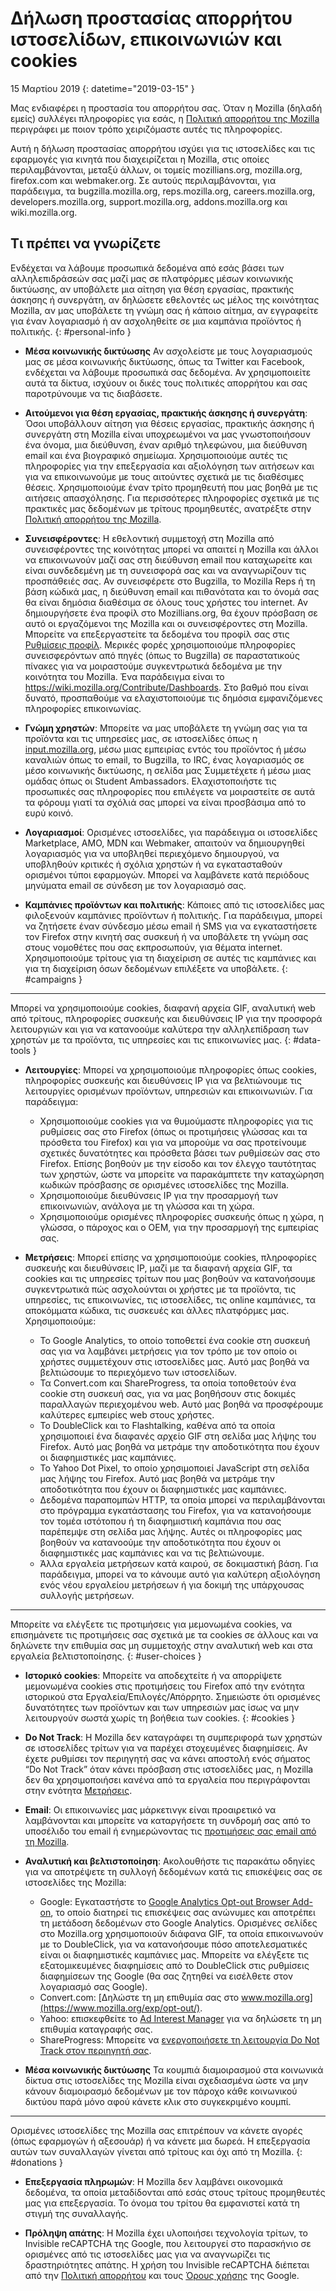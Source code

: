 # Δήλωση προστασίας απορρήτου ιστοσελίδων, επικοινωνιών και cookies

15 Μαρτίου 2019
{: datetime="2019-03-15" }

Μας ενδιαφέρει η προστασία του απορρήτου σας. Όταν η Mozilla (δηλαδή εμείς) συλλέγει πληροφορίες για εσάς, η [Πολιτική απορρήτου της Mozilla](https://www.mozilla.org/privacy/) περιγράφει με ποιον τρόπο χειριζόμαστε αυτές τις πληροφορίες.

Αυτή η δήλωση προστασίας απορρήτου ισχύει για τις ιστοσελίδες και τις εφαρμογές για κινητά που διαχειρίζεται η Mozilla, στις οποίες περιλαμβάνονται, μεταξύ άλλων, οι τομείς mozillians.org, mozilla.org, firefox.com και webmaker.org. Σε αυτούς περιλαμβάνονται, για παράδειγμα, τα bugzilla.mozilla.org, reps.mozilla.org, careers.mozilla.org, developers.mozilla.org, support.mozilla.org, addons.mozilla.org και wiki.mozilla.org.

## Τι πρέπει να γνωρίζετε

Ενδέχεται να λάβουμε προσωπικά δεδομένα από εσάς βάσει των αλληλεπιδράσεών σας μαζί μας σε πλατφόρμες μέσων κοινωνικής δικτύωσης, αν υποβάλετε μια αίτηση για θέση εργασίας, πρακτικής άσκησης ή συνεργάτη, αν δηλώσετε εθελοντές ως μέλος της κοινότητας Mozilla, αν μας υποβάλετε τη γνώμη σας ή κάποιο αίτημα, αν εγγραφείτε για έναν λογαριασμό ή αν ασχοληθείτε σε μια καμπάνια προϊόντος ή πολιτικής. 
{: #personal-info }

* **Μέσα κοινωνικής δικτύωσης** Αν ασχολείστε με τους λογαριασμούς μας σε μέσα κοινωνικής δικτύωσης, όπως τα Twitter και Facebook, ενδέχεται να λάβουμε προσωπικά σας δεδομένα. Αν χρησιμοποιείτε αυτά τα δίκτυα, ισχύουν οι δικές τους πολιτικές απορρήτου και σας παροτρύνουμε να τις διαβάσετε.

* **Αιτούμενοι για θέση εργασίας, πρακτικής άσκησης ή συνεργάτη**: Όσοι υποβάλλουν αίτηση για θέσεις εργασίας, πρακτικής άσκησης ή συνεργάτη στη Mozilla είναι υποχρεωμένοι να μας γνωστοποιήσουν ένα όνομα, μια διεύθυνση, έναν αριθμό τηλεφώνου, μια διεύθυνση email και ένα βιογραφικό σημείωμα. Χρησιμοποιούμε αυτές τις πληροφορίες για την επεξεργασία και αξιολόγηση των αιτήσεων και για να επικοινωνούμε με τους αιτούντες σχετικά με τις διαθέσιμες θέσεις. Χρησιμοποιούμε έναν τρίτο προμηθευτή που μας βοηθά με τις αιτήσεις απασχόλησης. Για περισσότερες πληροφορίες σχετικά με τις πρακτικές μας δεδομένων με τρίτους προμηθευτές, ανατρέξτε στην [Πολιτική απορρήτου της Mozilla](https://www.mozilla.org/privacy/).

* **Συνεισφέροντες**: Η εθελοντική συμμετοχή στη Mozilla από συνεισφέροντες της κοινότητας μπορεί να απαιτεί η Mozilla και άλλοι να επικοινωνούν μαζί σας στη διεύθυνση email που καταχωρείτε και είναι συνδεδεμένη με τη συνεισφορά σας και να αναγνωρίζουν τις προσπάθειές σας. Αν συνεισφέρετε στο Bugzilla, το Mozilla Reps ή τη βάση κώδικά μας, η διεύθυνση email και πιθανότατα και το όνομά σας θα είναι δημόσια διαθέσιμα σε όλους τους χρήστες του internet. Αν δημιουργήσετε ένα προφίλ στο Mozillians.org, θα έχουν πρόσβαση σε αυτό οι εργαζόμενοι της Mozilla και οι συνεισφέροντες στη Mozilla. Μπορείτε να επεξεργαστείτε τα δεδομένα του προφίλ σας στις [Ρυθμίσεις προφίλ](https://mozillians.org/user/edit). Μερικές φορές χρησιμοποιούμε πληροφορίες συνεισφερόντων από πηγές (όπως το Bugzilla) σε παραστατικούς πίνακες για να μοιραστούμε συγκεντρωτικά δεδομένα με την κοινότητα του Mozilla. Ένα παράδειγμα είναι το <https://wiki.mozilla.org/Contribute/Dashboards>. Στο βαθμό που είναι δυνατό, προσπαθούμε να ελαχιστοποιούμε τις δημόσια εμφανιζόμενες πληροφορίες επικοινωνίας.

* **Γνώμη χρηστών**: Μπορείτε να μας υποβάλετε τη γνώμη σας για τα προϊόντα και τις υπηρεσίες μας, σε ιστοσελίδες όπως η [input.mozilla.org](https://input.mozilla.org/), μέσω μιας εμπειρίας εντός του προϊόντος ή μέσω καναλιών όπως το email, το Bugzilla, το IRC, ένας λογαριασμός σε μέσο κοινωνικής δικτύωσης, η σελίδα μας Συμμετέχετε ή μέσω μιας ομάδας όπως οι Student Ambassadors. Ελαχιστοποιήστε τις προσωπικές σας πληροφορίες που επιλέγετε να μοιραστείτε σε αυτά τα φόρουμ γιατί τα σχόλιά σας μπορεί να είναι προσβάσιμα από το ευρύ κοινό.

* **Λογαριασμοί**: Ορισμένες ιστοσελίδες, για παράδειγμα οι ιστοσελίδες Marketplace, AMO, MDN και Webmaker, απαιτούν να δημιουργηθεί λογαριασμός για να υποβληθεί περιεχόμενο δημιουργού, να υποβληθούν κριτικές ή σχόλια χρηστών ή να εγκατασταθούν ορισμένοι τύποι εφαρμογών. Μπορεί να λαμβάνετε κατά περιόδους μηνύματα email σε σύνδεση με τον λογαριασμό σας. 

* **Καμπάνιες προϊόντων και πολιτικής**: Κάποιες από τις ιστοσελίδες μας φιλοξενούν καμπάνιες προϊόντων ή πολιτικής. Για παράδειγμα, μπορεί να ζητήσετε έναν σύνδεσμο μέσω email ή SMS για να εγκαταστήσετε τον Firefox στην κινητή σας συσκευή ή να υποβάλετε τη γνώμη σας στους νομοθέτες που σας εκπροσωπούν, για θέματα internet. Χρησιμοποιούμε τρίτους για τη διαχείριση σε αυτές τις καμπάνιες και για τη διαχείριση όσων δεδομένων επιλέξετε να υποβάλετε.
{: #campaigns }

---------------------------------------

Μπορεί να χρησιμοποιούμε cookies, διαφανή αρχεία GIF, αναλυτική web από τρίτους, πληροφορίες συσκευής και διευθύνσεις IP για την προσφορά λειτουργιών και για να κατανοούμε καλύτερα την αλληλεπίδραση των χρηστών με τα προϊόντα, τις υπηρεσίες και τις επικοινωνίες μας.
{: #data-tools }

* **Λειτουργίες**: Μπορεί να χρησιμοποιούμε πληροφορίες όπως cookies, πληροφορίες συσκευής και διευθύνσεις IP για να βελτιώνουμε τις λειτουργίες ορισμένων προϊόντων, υπηρεσιών και επικοινωνιών. Για παράδειγμα:
    * Χρησιμοποιούμε cookies για να θυμούμαστε πληροφορίες για τις ρυθμίσεις σας στο Firefox (όπως οι προτιμήσεις γλώσσας και τα πρόσθετα του Firefox) και για να μπορούμε να σας προτείνουμε σχετικές δυνατότητες και πρόσθετα βάσει των ρυθμίσεών σας στο Firefox. Επίσης βοηθούν με την είσοδο και τον έλεγχο ταυτότητας των χρηστών, ώστε να μπορείτε να παρακάμπτετε την καταχώρηση κωδικών πρόσβασης σε ορισμένες ιστοσελίδες της Mozilla.
    * Χρησιμοποιούμε διευθύνσεις IP για την προσαρμογή των επικοινωνιών, ανάλογα με τη γλώσσα και τη χώρα.
    * Χρησιμοποιούμε ορισμένες πληροφορίες συσκευής όπως η χώρα, η γλώσσα, ο πάροχος και ο OEM, για την προσαρμογή της εμπειρίας σας.

* **Μετρήσεις**: Μπορεί επίσης να χρησιμοποιούμε cookies, πληροφορίες συσκευής και διευθύνσεις IP, μαζί με τα διαφανή αρχεία GIF, τα cookies και τις υπηρεσίες τρίτων που μας βοηθούν να κατανοήσουμε συγκεντρωτικά πώς ασχολούνται οι χρήστες με τα προϊόντα, τις υπηρεσίες, τις επικοινωνίες, τις ιστοσελίδες, τις online καμπάνιες, τα αποκόμματα κώδικα, τις συσκευές και άλλες πλατφόρμες μας. Χρησιμοποιούμε:
    * Το Google Analytics, το οποίο τοποθετεί ένα cookie στη συσκευή σας για να λαμβάνει μετρήσεις για τον τρόπο με τον οποίο οι χρήστες συμμετέχουν στις ιστοσελίδες μας. Αυτό μας βοηθά να βελτιώσουμε το περιεχόμενο των ιστοσελίδων.
    * Τα Convert.com και ShareProgress, τα οποία τοποθετούν ένα cookie στη συσκευή σας, για να μας βοηθήσουν στις δοκιμές παραλλαγών περιεχομένου web. Αυτό μας βοηθά να προσφέρουμε καλύτερες εμπειρίες web στους χρήστες.
    * Το DoubleClick και το Flashtalking, καθένα από τα οποία χρησιμοποιεί ένα διαφανές αρχείο GIF στη σελίδα μας λήψης του Firefox. Αυτό μας βοηθά να μετράμε την αποδοτικότητα που έχουν οι διαφημιστικές μας καμπάνιες.
    * Το Yahoo Dot Pixel, το οποίο χρησιμοποιεί JavaScript στη σελίδα μας λήψης του Firefox. Αυτό μας βοηθά να μετράμε την αποδοτικότητα που έχουν οι διαφημιστικές μας καμπάνιες. 
    * Δεδομένα παραπομπών HTTP, τα οποία μπορεί να περιλαμβάνονται στο πρόγραμμα εγκατάστασης του Firefox, για να κατανοήσουμε τον τομέα ιστότοπου ή τη διαφημιστική καμπάνια που σας παρέπεμψε στη σελίδα μας λήψης. Αυτές οι πληροφορίες μας βοηθούν να κατανοούμε την αποδοτικότητα που έχουν οι διαφημιστικές μας καμπάνιες και να τις βελτιώνουμε.
    * Άλλα εργαλεία μετρήσεων κατά καιρού, σε δοκιμαστική βάση. Για παράδειγμα, μπορεί να το κάνουμε αυτό για καλύτερη αξιολόγηση ενός νέου εργαλείου μετρήσεων ή για δοκιμή της υπάρχουσας συλλογής μετρήσεων.

---------------------------------------

Μπορείτε να ελέγξετε τις προτιμήσεις για μεμονωμένα cookies, να επισημάνετε τις προτιμήσεις σας σχετικά με τα cookies σε άλλους και να δηλώνετε την επιθυμία σας μη συμμετοχής στην αναλυτική web και στα εργαλεία βελτιστοποίησης. 
{: #user-choices }

* **Ιστορικό cookies**: Μπορείτε να αποδεχτείτε ή να απορρίψετε μεμονωμένα cookies στις προτιμήσεις του Firefox από την ενότητα ιστορικού στα Εργαλεία/Επιλογές/Απόρρητο. Σημειώστε ότι ορισμένες δυνατότητες των προϊόντων και των υπηρεσιών μας ίσως να μην λειτουργούν σωστά χωρίς τη βοήθεια των cookies.
{: #cookies }

* **Do Not Track**: Η Mozilla δεν καταγράφει τη συμπεριφορά των χρηστών σε ιστοσελίδες τρίτων για να παρέχει στοχευμένες διαφημίσεις. Αν έχετε ρυθμίσει τον περιηγητή σας να κάνει αποστολή ενός σήματος “Do Not Track” όταν κάνει πρόσβαση στις ιστοσελίδες μας, η Mozilla δεν θα χρησιμοποιήσει κανένα από τα εργαλεία που περιγράφονται στην ενότητα [Μετρήσεις](#data-tools).

* **Email**: Οι επικοινωνίες μας μάρκετινγκ είναι προαιρετικό να λαμβάνονται και μπορείτε να καταργήσετε τη συνδρομή σας από το υποσέλιδο του email ή ενημερώνοντας τις [προτιμήσεις σας email από τη Mozilla](https://www.mozilla.org/newsletter/recovery/).

* **Αναλυτική και βελτιστοποίηση**: Ακολουθήστε τις παρακάτω οδηγίες για να αποτρέψετε τη συλλογή δεδομένων κατά τις επισκέψεις σας σε ιστοσελίδες της Mozilla:
    *  Google: Εγκαταστήστε το [Google Analytics Opt-out Browser Add-on](https://tools.google.com/dlpage/gaoptout), το οποίο διατηρεί τις επισκέψεις σας ανώνυμες και αποτρέπει τη μετάδοση δεδομένων στο Google Analytics. Ορισμένες σελίδες στο Mozilla.org χρησιμοποιούν διάφανα GIF, τα οποία επικοινωνούν με το DoubleClick, για να κατανοήσουμε πόσο αποτελεσματικές είναι οι διαφημιστικές καμπάνιες μας. Μπορείτε να ελέγξετε τις εξατομικευμένες διαφημίσεις από το DoubleClick στις ρυθμίσεις διαφημίσεων της Google (θα σας ζητηθεί να εισέλθετε στον λογαριασμό σας Google).
    *  Convert.com: [Δηλώστε τη μη επιθυμία σας στο www.mozilla.org](https://www.mozilla.org/exp/opt-out/).
    *  Yahoo: επισκεφθείτε το [Ad Interest Manager](https://aim.yahoo.com/aim/us/en/optout/) για να δηλώσετε τη μη επιθυμία καταγραφής σας.
    *  ShareProgress: Μπορείτε να [ενεργοποιήσετε τη λειτουργία Do Not Track στον περιηγητή σας](https://support.mozilla.org/kb/how-do-i-turn-do-not-track-feature).

* **Μέσα κοινωνικής δικτύωσης** Τα κουμπιά διαμοιρασμού στα κοινωνικά δίκτυα στις ιστοσελίδες της Mozilla είναι σχεδιασμένα ώστε να μην κάνουν διαμοιρασμό δεδομένων με τον πάροχο κάθε κοινωνικού δικτύου παρά μόνο αφού κάνετε κλικ στο συγκεκριμένο κουμπί.

---------------------------------------

Ορισμένες ιστοσελίδες της Mozilla σας επιτρέπουν να κάνετε αγορές (όπως εφαρμογών ή αξεσουάρ) ή να κάνετε μια δωρεά. Η επεξεργασία αυτών των συναλλαγών γίνεται από τρίτους και όχι από τη Mozilla. 
{: #donations }

* **Επεξεργασία πληρωμών**: Η Mozilla δεν λαμβάνει οικονομικά δεδομένα, τα οποία μεταδίδονται από εσάς στους τρίτους προμηθευτές μας για επεξεργασία. Το όνομα του τρίτου θα εμφανιστεί κατά τη στιγμή της συναλλαγής.

* **Πρόληψη απάτης**: Η Mozilla έχει υλοποιήσει τεχνολογία τρίτων, το Invisible reCAPTCHA της Google, που λειτουργεί στο παρασκήνιο σε ορισμένες από τις ιστοσελίδες μας για να αναγνωρίζει τις δραστηριότητες απάτης. Η χρήση του Invisible reCAPTCHA διέπεται από την [Πολιτική απορρήτου](https://www.google.com/intl/en/policies/privacy/) και τους [Όρους χρήσης](https://www.google.com/intl/en/policies/terms/) της Google.
